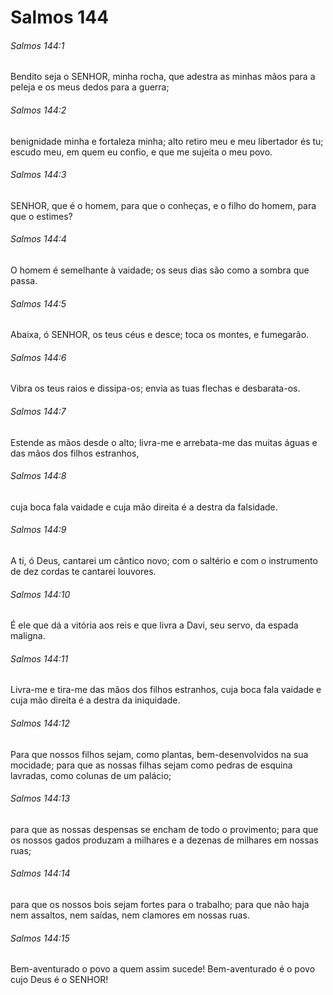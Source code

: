 # Salmos 144

###### Salmos 144:1

Bendito seja o SENHOR, minha rocha, que adestra as minhas mãos para a peleja e os meus dedos para a guerra;

###### Salmos 144:2

benignidade minha e fortaleza minha; alto retiro meu e meu libertador és tu; escudo meu, em quem eu confio, e que me sujeita o meu povo.

###### Salmos 144:3

SENHOR, que é o homem, para que o conheças, e o filho do homem, para que o estimes?

###### Salmos 144:4

O homem é semelhante à vaidade; os seus dias são como a sombra que passa.

###### Salmos 144:5

Abaixa, ó SENHOR, os teus céus e desce; toca os montes, e fumegarão.

###### Salmos 144:6

Vibra os teus raios e dissipa-os; envia as tuas flechas e desbarata-os.

###### Salmos 144:7

Estende as mãos desde o alto; livra-me e arrebata-me das muitas águas e das mãos dos filhos estranhos,

###### Salmos 144:8

cuja boca fala vaidade e cuja mão direita é a destra da falsidade.

###### Salmos 144:9

A ti, ó Deus, cantarei um cântico novo; com o saltério e com o instrumento de dez cordas te cantarei louvores.

###### Salmos 144:10

É ele que dá a vitória aos reis e que livra a Davi, seu servo, da espada maligna.

###### Salmos 144:11

Livra-me e tira-me das mãos dos filhos estranhos, cuja boca fala vaidade e cuja mão direita é a destra da iniquidade.

###### Salmos 144:12

Para que nossos filhos sejam, como plantas, bem-desenvolvidos na sua mocidade; para que as nossas filhas sejam como pedras de esquina lavradas, como colunas de um palácio;

###### Salmos 144:13

para que as nossas despensas se encham de todo o provimento; para que os nossos gados produzam a milhares e a dezenas de milhares em nossas ruas;

###### Salmos 144:14

para que os nossos bois sejam fortes para o trabalho; para que não haja nem assaltos, nem saídas, nem clamores em nossas ruas.

###### Salmos 144:15

Bem-aventurado o povo a quem assim sucede! Bem-aventurado é o povo cujo Deus é o SENHOR!

